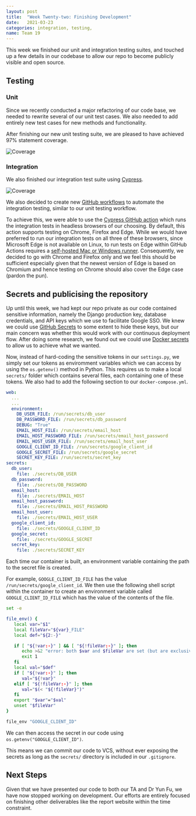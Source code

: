 ```yaml
---
layout: post
title:  "Week Twenty-two: Finishing Development"
date:   2021-03-23
categories: integration, testing, 
name: Team 19
---
```


This week we finished our unit and integration testing suites, and touched up a few details in our codebase to allow our repo to become publicly visible and open source.

## Testing


### Unit

Since we recently conducted a major refactoring of our code base, we needed to rewrite several of our unit test cases. We also needed to add entirely new test cases for new methods and functionality.

After finishing our new unit testing suite, we are pleased to have achieved 97% statement coverage.

![Coverage](/COMP0016_2020_21_Team19/assets/coverage.png)

### Integration

We also finished our integration test suite using [Cypress](https://www.cypress.io/).

![Coverage](/COMP0016_2020_21_Team19/assets/cypress.gif)

We also decided to create new [GitHub workflows](https://github.com/features/actions) to automate the integration testing, similar to our unit testing workflow.

To achieve this, we were able to use the [Cypress GitHub action](https://github.com/cypress-io/github-action) which runs the integration tests in headless browsers of our choosing. By default, this action supports testing on Chrome, Firefox and Edge. While we would have preferred to run our integration tests on all three of these browsers, since Microsoft Edge is not available on Linux, to run tests on Edge within GitHub Actions requires a [self-hosted Mac or Windows runner](https://docs.github.com/en/actions/hosting-your-own-runners/about-self-hosted-runners). Consequently, we decided to go with Chrome and Firefox only and we feel this should be sufficient especially given that the newest version of Edge is based on Chromium and hence testing on Chrome should also cover the Edge case (pardon the pun).

## Secrets and publicising the repository

Up until this week, we had kept our repo private as our code contained sensitive information, namely the Django production key, database credentials, and API keys which we use to facilitate Google SSO.
We knew we could use [GitHub Secrets](https://docs.github.com/en/actions/reference/encrypted-secrets) to some extent to hide these keys, but our main concern was whether this would work with our continuous deployment flow.
After doing some research, we found out we could use [Docker secrets](https://docs.docker.com/engine/swarm/secrets/) to allow us to achieve what we wanted.

Now, instead of hard-coding the sensitive tokens in our `settings.py`, we simply set our tokens as enviromment variables which we can access by using the `os.getenv()` method in Python.
This requires us to make a local `secrets/` folder which contains several files, each containing one of these tokens. We also had to add the following section to our `docker-compose.yml`.

```yaml
web:
  ...
  ...
  environment:
    DB_USER_FILE: /run/secrets/db_user
    DB_PASSWORD_FILE: /run/secrets/db_password
    DEBUG: "True"
    EMAIL_HOST_FILE: /run/secrets/email_host
    EMAIL_HOST_PASSWORD_FILE: /run/secrets/email_host_password
    EMAIL_HOST_USER_FILE: /run/secrets/email_host_user
    GOOGLE_CLIENT_ID_FILE: /run/secrets/google_client_id
    GOOGLE_SECRET_FILE: /run/secrets/google_secret  
    SECRET_KEY_FILE: /run/secrets/secret_key
secrets:
  db_user:
    file: ./secrets/DB_USER
  db_password:
    file: ./secrets/DB_PASSWORD
  email_host:
    file: ./secrets/EMAIL_HOST
  email_host_password:
    file: ./secrets/EMAIL_HOST_PASSWORD
  email_host_user:
    file: ./secrets/EMAIL_HOST_USER
  google_client_id:
    file: ./secrets/GOOGLE_CLIENT_ID
  google_secret:
    file: ./secrets/GOOGLE_SECRET
  secret_key:
    file: ./secrets/SECRET_KEY
```

Each time our container is built, an environment variable containing the path to the secret file is created.

For example, `GOOGLE_CLIENT_ID_FILE` has the value `/run/secrets/google_client_id`. We then use the following shell script within the container to create an environment variable called `GOOGLE_CLIENT_ID_FILE` which has the value of the contents of the file.

```bash
set -e

file_env() {
   local var="$1"
   local fileVar="${var}_FILE"
   local def="${2:-}"

   if [ "${!var:-}" ] && [ "${!fileVar:-}" ]; then
      echo >&2 "error: both $var and $fileVar are set (but are exclusive)"
      exit 1
   fi
   local val="$def"
   if [ "${!var:-}" ]; then
      val="${!var}"
   elif [ "${!fileVar:-}" ]; then
      val="$(< "${!fileVar}")"
   fi
   export "$var"="$val"
   unset "$fileVar"
}

file_env "GOOGLE_CLIENT_ID"
```

We can then access the secret in our code using `os.getenv("GOOGLE_CLIENT_ID")`.

This means we can commit our code to VCS, without ever exposing the secrets as long as the `secrets/` directory is included in our `.gitignore`.

## Next Steps

Given that we have presented our code to both our TA and Dr Yun Fu, we have now stopped working on development. Our efforts are entirely focused on finishing other deliverables like the report website within the time constraint.
